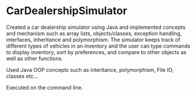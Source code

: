 # CarDealershipSimulator
Created a car dealership simulator using Java and implemented concepts and mechanism such as array lists, objects/classes, exception handling, interfaces, inheritance and polymorphism. The simulator keeps track of different types of vehicles in an inventory and the user can type commands to display inventory, sort by preferences, and compare to other objects as well as other functions.

Used Java OOP concepts such as interitance, polymorphism, File IO, classes etc...


Executed on the command line.

